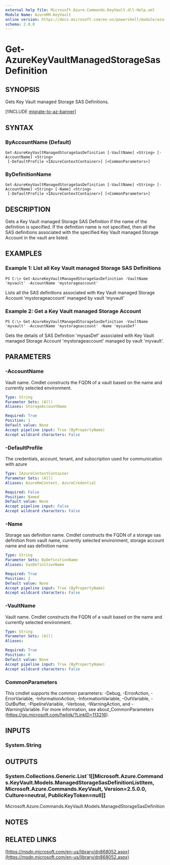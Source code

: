 ```yaml
---
external help file: Microsoft.Azure.Commands.KeyVault.dll-Help.xml
Module Name: AzureRM.KeyVault
online version: https://docs.microsoft.com/en-us/powershell/module/azurerm.keyvault/get-azurekeyvaultmanagedstoragesasdefinition
schema: 2.0.0
---
```


# Get-AzureKeyVaultManagedStorageSasDefinition

## SYNOPSIS
Gets Key Vault managed Storage SAS Definitions.

[!INCLUDE [migrate-to-az-banner](../../includes/migrate-to-az-banner.md)]

## SYNTAX

### ByAccountName (Default)
```
Get-AzureKeyVaultManagedStorageSasDefinition [-VaultName] <String> [-AccountName] <String>
 [-DefaultProfile <IAzureContextContainer>] [<CommonParameters>]
```

### ByDefinitionName
```
Get-AzureKeyVaultManagedStorageSasDefinition [-VaultName] <String> [-AccountName] <String> [-Name] <String>
 [-DefaultProfile <IAzureContextContainer>] [<CommonParameters>]
```

## DESCRIPTION
Gets a Key Vault managed Storage SAS Definition if the name of the definition is specified. If the definition name is not specified, then all the SAS definitions associated with the specified Key Vault managed Storage Account in the vault are listed.

## EXAMPLES

### Example 1: List all Key Vault managed Storage SAS Definitions
```
PS C:\> Get-AzureKeyVaultManagedStorageSasDefinition -VaultName 'myvault' -AccountName 'mystorageaccount'
```

Lists all the SAS definitions associated with Key Vault managed Storage Account 'mystorageaccount' managed by vault 'myvault'

### Example 2: Get a Key Vault managed Storage Account
```
PS C:\> Get-AzureKeyVaultManagedStorageSasDefinition -VaultName 'myvault' -AccountName 'mystorageaccount' -Name 'mysasDef'
```

Gets the details of SAS Definition 'mysasDef' associated with Key Vault managed Storage Account 'mystorageaccount' managed by vault 'myvault'.

## PARAMETERS

### -AccountName
Vault name.
Cmdlet constructs the FQDN of a vault based on the name and currently selected environment.

```yaml
Type: String
Parameter Sets: (All)
Aliases: StorageAccountName

Required: True
Position: 1
Default value: None
Accept pipeline input: True (ByPropertyName)
Accept wildcard characters: False
```

### -DefaultProfile
The credentials, account, tenant, and subscription used for communication with azure

```yaml
Type: IAzureContextContainer
Parameter Sets: (All)
Aliases: AzureRmContext, AzureCredential

Required: False
Position: Named
Default value: None
Accept pipeline input: False
Accept wildcard characters: False
```

### -Name
Storage sas definition name.
Cmdlet constructs the FQDN of a storage sas definition from vault name, currently selected environment, storage account name and sas definition name.

```yaml
Type: String
Parameter Sets: ByDefinitionName
Aliases: SasDefinitionName

Required: True
Position: 2
Default value: None
Accept pipeline input: True (ByPropertyName)
Accept wildcard characters: False
```

### -VaultName
Vault name.
Cmdlet constructs the FQDN of a vault based on the name and currently selected environment.

```yaml
Type: String
Parameter Sets: (All)
Aliases: 

Required: True
Position: 0
Default value: None
Accept pipeline input: True (ByPropertyName)
Accept wildcard characters: False
```

### CommonParameters
This cmdlet supports the common parameters: -Debug, -ErrorAction, -ErrorVariable, -InformationAction, -InformationVariable, -OutVariable, -OutBuffer, -PipelineVariable, -Verbose, -WarningAction, and -WarningVariable. For more information, see about_CommonParameters (https://go.microsoft.com/fwlink/?LinkID=113216).

## INPUTS

### System.String

## OUTPUTS

### System.Collections.Generic.List`1[[Microsoft.Azure.Commands.KeyVault.Models.ManagedStorageSasDefinitionListItem, Microsoft.Azure.Commands.KeyVault, Version=2.5.0.0, Culture=neutral, PublicKeyToken=null]]
Microsoft.Azure.Commands.KeyVault.Models.ManagedStorageSasDefinition

## NOTES

## RELATED LINKS

[https://msdn.microsoft.com/en-us/library/dn868052.aspx](https://msdn.microsoft.com/en-us/library/dn868052.aspx)


